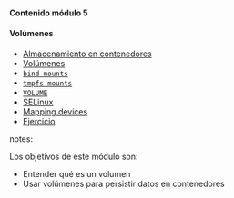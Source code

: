 #### Contenido módulo 5

#### Volúmenes

* [Almacenamiento en contenedores](#/storage-overview)
* [Volúmenes](#/volumes)
* [`bind mounts`](#/bind-mounts)
* [`tmpfs mounts`](#/tmpfs-mounts)
* [`VOLUME`](#/dockerfile-instructions)
* [SELinux](/#se-linux)
* [Mapping devices](/#mapping-devices)
* [Ejercicio](/#exercise)

notes:

Los objetivos de este módulo son:

* Entender qué es un volumen
* Usar volúmenes para persistir datos en contenedores